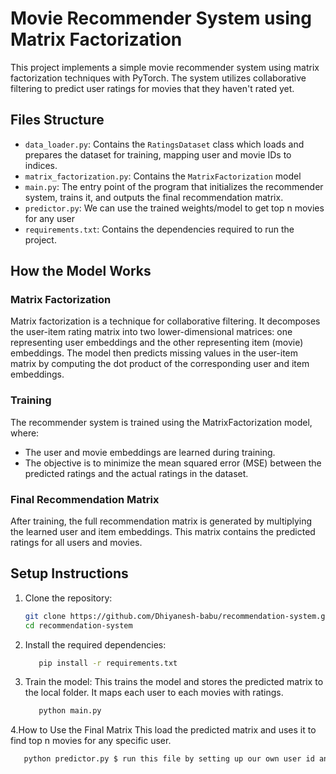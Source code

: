 # Movie Recommender System using Matrix Factorization

This project implements a simple movie recommender system using matrix factorization techniques with PyTorch. The system utilizes collaborative filtering to predict user ratings for movies that they haven't rated yet.

## Files Structure

- `data_loader.py`: Contains the `RatingsDataset` class which loads and prepares the dataset for training, mapping user and movie IDs to indices.
- `matrix_factorization.py`: Contains the `MatrixFactorization` model 
- `main.py`: The entry point of the program that initializes the recommender system, trains it, and outputs the final recommendation matrix.
- `predictor.py`: We can use the trained weights/model to get top n movies for any user
- `requirements.txt`: Contains the dependencies required to run the project.

## How the Model Works

### Matrix Factorization

Matrix factorization is a technique for collaborative filtering. It decomposes the user-item rating matrix into two lower-dimensional matrices: one representing user embeddings and the other representing item (movie) embeddings. The model then predicts missing values in the user-item matrix by computing the dot product of the corresponding user and item embeddings.

### Training

The recommender system is trained using the MatrixFactorization model, where:

- The user and movie embeddings are learned during training.
- The objective is to minimize the mean squared error (MSE) between the predicted ratings and the actual ratings in the dataset.

### Final Recommendation Matrix

After training, the full recommendation matrix is generated by multiplying the learned user and item embeddings. This matrix contains the predicted ratings for all users and movies.


## Setup Instructions

1. Clone the repository:
   ```bash
   git clone https://github.com/Dhiyanesh-babu/recommendation-system.git
   cd recommendation-system
   ```
2. Install the required dependencies:
   ```bash
      pip install -r requirements.txt
      ```
3. Train the model:
   This trains the model and stores the predicted matrix to the local folder. It maps each user to each movies with ratings.
   ```bash
      python main.py 
   ```
4.How to Use the Final Matrix
   This load the predicted matrix and uses it to find top n movies for any specific user.
   ```bash
      python predictor.py $ run this file by setting up our own user id and top n movies
   ```


